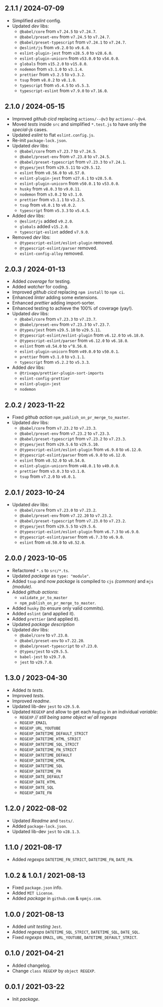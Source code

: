 ## 2.1.1 / 2024-07-09
* Simplified *eslint* config.
* Updated _dev_ libs:
  * `@babel/core` from `v7.24.5` to `v7.24.7`.
  * `@babel/preset-env` from `v7.24.5` to `v7.24.7`.
  * `@babel/preset-typescript` from `v7.24.1` to `v7.24.7`.
  * `@eslint/js` from `v9.2.0` to `v9.6.0`.
  * `eslint-plugin-jest` from `v28.5.0` to `v28.6.0`.
  * `eslint-plugin-unicorn` from `v53.0.0` to `v54.0.0`.
  * `globals` from `v15.2.0` to `v15.8.0`.
  * `nodemon` from `v3.1.0` to `v3.1.4`.
  * `prettier` from `v3.2.5` to `v3.3.2`.
  * `tsup` from `v8.0.2` to `v8.1.0`.
  * `typescript` from `v5.4.5` to `v5.5.3`.
  * `typescript-eslint` from `v7.9.0` to `v7.16.0`.

## 2.1.0 / 2024-05-15
* Improved _github cicd_ replacing `actions/--@v3` by `actions/--@v4`.
* Moved _tests_ inside `src` and simplified `*.test.js` to have only the _special-js_ cases.
* Updated *eslint* to flat `eslint.config.js`.
* Re-init `package-lock.json`.
* Updated _dev_ libs:
  * `@babel/core` from `v7.23.7` to `v7.24.5`.
  * `@babel/preset-env` from `v7.23.8` to `v7.24.5`.
  * `@babel/preset-typescript` from `v7.23.3` to `v7.24.1`.
  * `@types/jest` from `v29.5.11` to `v29.5.12`.
  * `eslint` from `v8.56.0` to `v8.57.0`.
  * `eslint-plugin-jest` from `v27.6.1` to `v28.5.0`.
  * `eslint-plugin-unicorn` from `v50.0.1` to `v53.0.0`.
  * `husky` from `v8.0.3` to `v9.0.11`.
  * `nodemon` from `v3.0.2` to `v3.1.0`.
  * `prettier` from `v3.1.1` to `v3.2.5`.
  * `tsup` from `v8.0.1` to `v8.0.2`.
  * `typescript` from `v5.3.3` to `v5.4.5`.
* Added _dev_ libs:
  * `@eslint/js` added `v9.2.0`.
  * `globals` added `v15.2.0`.
  * `typescript-eslint` added `v7.9.0`.
* Removed _dev_ libs:
  * `@typescript-eslint/eslint-plugin` removed.
  * `@typescript-eslint/parser` removed.
  * `eslint-config-alloy` removed.

## 2.0.3 / 2024-01-13
* Added _coverage_ for testing.
* Added _watcher_ for coding.
* Improved _github cicd_ replacing `npm install` to `npm ci`.
* Enhanced _linter_ adding some extensions.
* Enhanced _prettier_ adding import-sorter.
* Enhanced testing to achieve the 100% of coverage (yay!).
* Updated _dev_ libs:
  * `@babel/core` from `v7.23.3` to `v7.23.7`.
  * `@babel/preset-env` from `v7.23.3` to `v7.23.7`.
  * `@types/jest` from `v29.5.10` to `v29.5.11`.
  * `@typescript-eslint/eslint-plugin` from `v6.12.0` to `v6.18.0`.
  * `@typescript-eslint/parser` from `v6.12.0` to `v6.18.0`.
  * `eslint` from `v8.54.0` to `v^8.56.0`.
  * `eslint-plugin-unicorn` from `v49.0.0` to `v50.0.1`.
  * `prettier` from `v3.1.0` to `v3.1.1`.
  * `typescript` from `v5.2.2` to `v5.3.3`.
* Added _dev_ libs:
  * `@trivago/prettier-plugin-sort-imports`
  * `eslint-config-prettier`
  * `eslint-plugin-jest`
  * `nodemon`

## 2.0.2 / 2023-11-22
* Fixed _github action_ `npm_publish_on_pr_merge_to_master`.
* Updated _dev_ libs:
  * `@babel/core` from `v7.23.2` to `v7.23.3`.
  * `@babel/preset-env` from `v7.23.2` to `v7.23.3`.
  * `@babel/preset-typescript` from `v7.23.2` to `v7.23.3`.
  * `@types/jest` from `v29.5.6` to `v29.5.10`.
  * `@typescript-eslint/eslint-plugin` from `v6.9.0` to `v6.12.0`.
  * `@typescript-eslint/parser` from `v6.9.0` to `v6.12.0`.
  * `eslint` from `v8.52.0` to `v8.54.0`.
  * `eslint-plugin-unicorn` from `v48.0.1` to `v49.0.0`.
  * `prettier` from `v3.0.3` to `v3.1.0`.
  * `tsup` from `v7.2.0` to `v8.0.1`.

## 2.0.1 / 2023-10-24
* Updated _dev_ libs:
  * `@babel/core` from `v7.23.0` to `v7.23.2`.
  * `@babel/preset-env` from `v7.22.20` to `v7.23.2`.
  * `@babel/preset-typescript` from `v7.23.0` to `v7.23.2`.
  * `@types/jest` from `v29.5.5` to `v29.5.6`.
  * `@typescript-eslint/eslint-plugin` from `v6.7.3` to `v6.9.0`.
  * `@typescript-eslint/parser` from `v6.7.3` to `v6.9.0`.
  * `eslint` from `v8.50.0` to `v8.52.0`.

## 2.0.0 / 2023-10-05
* Refactored `*.s` to `src/*.ts`.
* Updated _package_ as `type: "module"`.
* Added `tsup` and now _package_ is compiled to `cjs` _(common)_ and `mjs` _(module)_.
* Added _github actions_:
  * `validate_pr_to_master`
  * `npm_publish_on_pr_merge_to_master`.
* Added `husky` (to ensure only valid commits).
* Added `eslint` (and applied it).
* Added `prettier` (and applied it).
* Updated _package description_
* Updated _dev_ libs:
  * `@babel/core` to `v7.23.0`.
  * `@babel/preset-env` to `v7.22.20`.
  * `@babel/preset-typescript` to `v7.23.0`.
  * `@types/jest` to `v29.5.5`.
  * `babel-jest` to `v29.7.0`.
  * `jest` to `v29.7.0`.

## 1.3.0 / 2023-04-30
* Added _ts tests_.
* Improved _tests_.
* Improved _readme_.
* Updated lib-dev `jest` to `v29.5.0`.
* Updated `REGEXP` and allow to get each `RegExp` in an individual _variable_:
  * `REGEXP` _// still being same object w/ all _regexps__
  * `REGEXP_EMAIL`
  * `REGEXP_URL_YOUTUBE`
  * `REGEXP_DATETIME_DEFAULT_STRICT`
  * `REGEXP_DATETIME_HTML_STRICT`
  * `REGEXP_DATETIME_SQL_STRICT`
  * `REGEXP_DATETIME_FN_STRICT`
  * `REGEXP_DATETIME_DEFAULT`
  * `REGEXP_DATETIME_HTML`
  * `REGEXP_DATETIME_SQL`
  * `REGEXP_DATETIME_FN`
  * `REGEXP_DATE_DEFAULT`
  * `REGEXP_DATE_HTML`
  * `REGEXP_DATE_SQL`
  * `REGEXP_DATE_FN`

## 1.2.0 / 2022-08-02
* Updated _Readme_ and `tests/`.
* Added `package-lock.json`.
* Updated lib-dev `jest` to `v28.1.3`.

## 1.1.0 / 2021-08-17
* Added _regexps_ `DATETIME_FN_STRICT`,  `DATETIME_FN`, `DATE_FN`.

## 1.0.2 & 1.0.1 / 2021-08-13
* Fixed `package.json` info.
* Added `MIT License`.
* Added _package_ in `github.com` & `npmjs.com`.

## 1.0.0 / 2021-08-13
* Added _unit testing_ `Jest`.
* Added _regexps_ `DATETIME_SQL_STRICT`,  `DATETIME_SQL`, `DATE_SQL`.
* Fixed _regexps_ `EMAIL`,  `URL_YOUTUBE`, `DATETIME_DEFAULT_STRICT`.

## 0.1.0 / 2021-04-21
* Added changelog.
* Change `class REGEXP` by `object REGEXP`.

## 0.0.1 / 2021-03-22
* Init _package_.